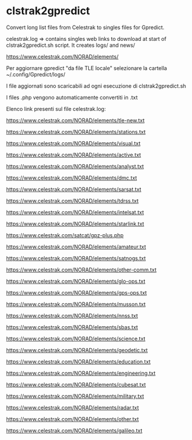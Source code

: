 # clstrak2gpredict

Convert long list files from Celestrak to singles files for Gpredict.

celestrak.log => contains singles web links to download at start of clstrak2gpredict.sh script.
It creates logs/ and news/

https://www.celestrak.com/NORAD/elements/

Per aggiornare gpredict "da file TLE locale" selezionare la cartella ~/.config/Gpredict/logs/

I file aggiornati sono scaricabili ad ogni esecuzione di clstrak2gpredict.sh

I files .php vengono automaticamente convertiti in .txt

Elenco link presenti sul file celestrak.log:

https://www.celestrak.com/NORAD/elements/tle-new.txt

https://www.celestrak.com/NORAD/elements/stations.txt

https://www.celestrak.com/NORAD/elements/visual.txt

https://www.celestrak.com/NORAD/elements/active.txt

https://www.celestrak.com/NORAD/elements/analyst.txt

https://www.celestrak.com/NORAD/elements/dmc.txt

https://www.celestrak.com/NORAD/elements/sarsat.txt

https://www.celestrak.com/NORAD/elements/tdrss.txt

https://www.celestrak.com/NORAD/elements/intelsat.txt

https://www.celestrak.com/NORAD/elements/starlink.txt

https://www.celestrak.com/satcat/gpz-plus.php

https://www.celestrak.com/NORAD/elements/amateur.txt

https://www.celestrak.com/NORAD/elements/satnogs.txt

https://www.celestrak.com/NORAD/elements/other-comm.txt

https://www.celestrak.com/NORAD/elements/glo-ops.txt

https://www.celestrak.com/NORAD/elements/gps-ops.txt

https://www.celestrak.com/NORAD/elements/musson.txt

https://www.celestrak.com/NORAD/elements/nnss.txt

https://www.celestrak.com/NORAD/elements/sbas.txt

https://www.celestrak.com/NORAD/elements/science.txt

https://www.celestrak.com/NORAD/elements/geodetic.txt

https://www.celestrak.com/NORAD/elements/education.txt

https://www.celestrak.com/NORAD/elements/engineering.txt

https://www.celestrak.com/NORAD/elements/cubesat.txt

https://www.celestrak.com/NORAD/elements/military.txt

https://www.celestrak.com/NORAD/elements/radar.txt

https://www.celestrak.com/NORAD/elements/other.txt

https://www.celestrak.com/NORAD/elements/galileo.txt
